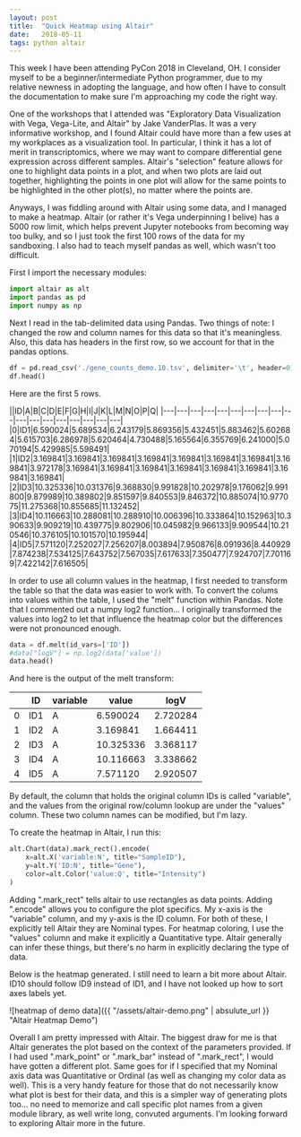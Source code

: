 ```yaml
---
layout: post
title:  "Quick Heatmap using Altair"
date:   2018-05-11
tags: python altair
---
```


This week I have been attending PyCon 2018 in Cleveland, OH.  I consider myself to be a beginner/intermediate Python programmer, due to my relative newness in adopting the language, and how often I have to consult the documentation to make sure I'm approaching my code the right way.

One of the workshops that I attended was "Exploratory Data Visualization with Vega, Vega-Lite, and Altair" by Jake VanderPlas.  It was a very informative workshop, and I found Altair could have more than a few uses at my workplaces as a visualization tool.  In particular, I think it has a lot of merit in transcriptomics, where we may want to compare differential gene expression across different samples.  Altair's "selection" feature allows for one to highlight data points in a plot, and when two plots are laid out together, highlighting the points in one plot will allow for the same points to be highlighted in the other plot(s), no matter where the points are.

Anyways, I was fiddling around with Altair using some data, and I managed to make a heatmap.  Altair (or rather it's Vega underpinning I belive) has a 5000 row limit, which helps prevent Jupyter notebooks from becoming way too bulky, and so I just took the first 100 rows of the data for my sandboxing.  I also had to teach myself pandas as well, which wasn't too difficult.

First I import the necessary modules:
```python
import altair as alt
import pandas as pd
import numpy as np
```
Next I read in the tab-delimited data using Pandas.  Two things of note: I changed the row and column names for this data so that it's meaningless.  Also, this data has headers in the first row, so we account for that in the pandas options.
```python
df = pd.read_csv('./gene_counts_demo.10.tsv', delimiter='\t', header=0)
df.head()
```
Here are the first 5 rows.

||ID|A|B|C|D|E|F|G|H|I|J|K|L|M|N|O|P|Q|
|---|---|---|---|---|---|---|---|---|---|---|---|---|---|---|---|---|---|
|0|ID1|6.590024|5.689534|6.243179|5.869356|5.432451|5.883462|5.602684|5.615703|6.286978|5.620464|4.730488|5.165564|6.355769|6.241000|5.070194|5.429985|5.598491|
|1|ID2|3.169841|3.169841|3.169841|3.169841|3.169841|3.169841|3.169841|3.169841|3.972178|3.169841|3.169841|3.169841|3.169841|3.169841|3.169841|3.169841|3.169841|
|2|ID3|10.325336|10.031376|9.368830|9.991828|10.202978|9.176062|9.991800|9.879989|10.389802|9.851597|9.840553|9.846372|10.885074|10.977075|11.275368|10.855685|11.132452|
|3|ID4|10.116663|10.288081|10.288910|10.006396|10.333864|10.152963|10.390633|9.909219|10.439775|9.802906|10.045982|9.966133|9.909544|10.210546|10.376105|10.101570|10.195944|
|4|ID5|7.571120|7.252027|7.256207|8.003894|7.950876|8.091936|8.440929|7.874238|7.534125|7.643752|7.567035|7.617633|7.350477|7.924707|7.701169|7.422142|7.616505|


In order to use all column values in the heatmap, I first needed to transform the table so that the data was easier to work with.  To convert the colums into values within the table, I used the "melt" function within Pandas.  Note that I commented out a numpy log2 function... I originally transformed the values into log2 to let that influence the heatmap color but the differences were not pronounced enough.
```python
data = df.melt(id_vars=['ID'])
#data["logV"] = np.log2(data['value'])
data.head()
```
And here is the output of the melt transform:

||ID|variable|value|logV|
|---|---|---|---|---|
|0|ID1|A|6.590024|2.720284|
|1|ID2|A|3.169841|1.664411|
|2|ID3|A|10.325336|3.368117|
|3|ID4|A|10.116663|3.338662|
|4|ID5|A|7.571120|2.920507|


By default, the column that holds the original column IDs is called "variable", and the values from the original row/column lookup are under the "values" column.  These two column names can be modified, but I'm lazy.

To create the heatmap in Altair, I run this:
```python
alt.Chart(data).mark_rect().encode(
    x=alt.X('variable:N', title="SampleID"),
    y=alt.Y('ID:N', title="Gene"),
    color=alt.Color('value:Q', title="Intensity")
)
```
Adding ".mark\_rect" tells altair to use rectangles as data points.  Adding ".encode" allows you to configure the plot specifics.  My x-axis is the "variable" column, and my y-axis is the ID column.  For both of these, I explicitly tell Altair they are Nominal types.  For heatmap coloring, I use the "values" column and make it explicitly a Quantitative type.  Altair generally can infer these things, but there's no harm in explicitly declaring the type of data.

Below is the heatmap generated.  I still need to learn a bit more about Altair.  ID10 should follow ID9 instead of ID1, and I have not looked up how to sort axes labels yet.

![heatmap of demo data]({{ "/assets/altair-demo.png" | absulute_url }} "Altair Heatmap Demo")

Overall I am pretty impressed with Altair.  The biggest draw for me is that Altair generates the plot based on the context of the parameters provided.  If I had used ".mark\_point" or ".mark\_bar" instead of ".mark\_rect", I would have gotten a different plot.  Same goes for if I specified that my Nominal axis data was Quantitative or Ordinal (as well as changing my color data as well).  This is a very handy feature for those that do not necessarily know what plot is best for their data, and this is a simpler way of generating plots too... no need to memorize and call specific plot names from a given module library, as well write long, convuted arguments.  I'm looking forward to exploring Altair more in the future.


